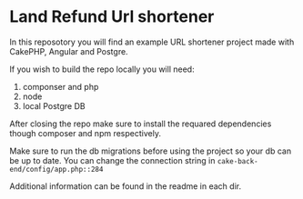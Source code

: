 # Land Refund Url shortener

In this reposotory you will find an example URL shortener project made with CakePHP, Angular and Postgre.

If you wish to build the repo locally you will need:

1. componser and php
2. node
3. local Postgre DB

After closing the repo make sure to install the requared dependencies though composer and npm respectively.

Make sure to run the db migrations before using the project so your db can be up to date. You can change the connection string in `cake-back-end/config/app.php::284`

Additional information can be found in the readme in each dir.
